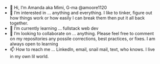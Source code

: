 - 👋 Hi, I’m Amanda aka Mimi, G-ma   @amoore1120 
- 👀 I’m interested in ... anything and everything. I like to tinker, figure out how things work or how easily I can break them then put it all back together. 
- 🌱 I’m currently learning ... fullstack web dev
- 💞️ I’m looking to collaborate on ... anything. Please feel free to comment on my repositories any possile corrections, best practices, or fixes. I am always open to learning
- 📫 How to reach me ... LinkedIn, email, snail mail, text, who knows. I live in my own lil world. 

<!---
amoore1120/amoore1120 is a ✨ special ✨ repository because its `README.md` (this file) appears on your GitHub profile.
You can click the Preview link to take a look at your changes.
--->
